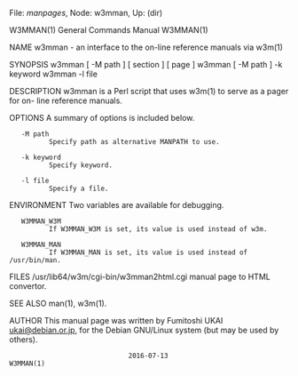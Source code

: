 File: *manpages*,  Node: w3mman,  Up: (dir)

W3MMAN(1)                   General Commands Manual                  W3MMAN(1)



NAME
       w3mman - an interface to the on-line reference manuals via w3m(1)

SYNOPSIS
       w3mman [ -M path ] [ section ] [ page ]
       w3mman [ -M path ] -k keyword
       w3mman -l file

DESCRIPTION
       w3mman  is  a  Perl script that uses w3m(1) to serve as a pager for on-
       line reference manuals.

OPTIONS
       A summary of options is included below.

       -M path
              Specify path as alternative MANPATH to use.

       -k keyword
              Specify keyword.

       -l file
              Specify a file.

ENVIRONMENT
       Two variables are available for debugging.

       W3MMAN_W3M
              If W3MMAN_W3M is set, its value is used instead of w3m.

       W3MMAN_MAN
              If W3MMAN_MAN is set, its value is used instead of /usr/bin/man.

FILES
       /usr/lib64/w3m/cgi-bin/w3mman2html.cgi
              manual page to HTML convertor.

SEE ALSO
       man(1), w3m(1).

AUTHOR
       This manual page was written by Fumitoshi UKAI <ukai@debian.or.jp>, for
       the Debian GNU/Linux system (but may be used by others).



                                  2016-07-13                         W3MMAN(1)
